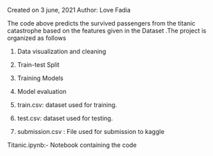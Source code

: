 Created on 3 june, 2021
Author: Love Fadia

The code above predicts the survived passengers from the titanic catastrophe based on the features given in the Dataset .The project is organized as follows

1) Data visualization and cleaning
2) Train-test Split
3) Training Models
4) Model evaluation

1) train.csv: dataset used for training.
2) test.csv: dataset used for testing.
3) submission.csv : File used for submission to kaggle

Titanic.ipynb:- Notebook containing the code


